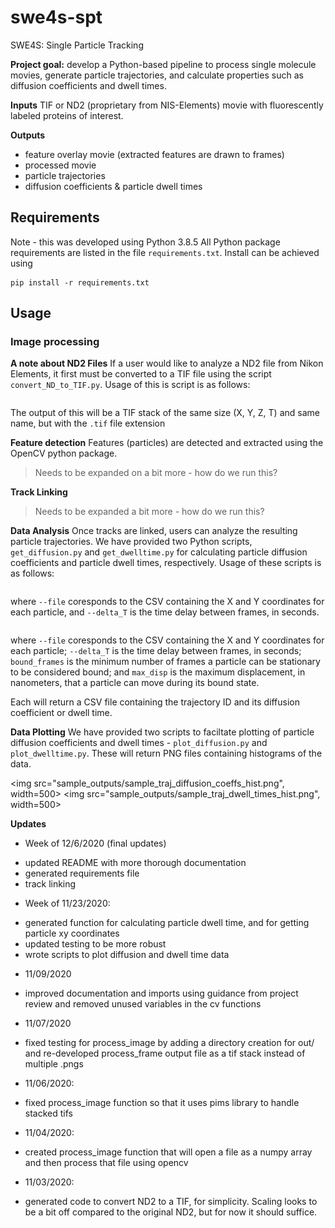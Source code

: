 # swe4s-spt
SWE4S: Single Particle Tracking

**Project goal:** develop a Python-based pipeline to process single molecule movies, generate particle trajectories, and calculate properties such as diffusion coefficients and dwell times.

**Inputs**
TIF or ND2 (proprietary from NIS-Elements) movie with fluorescently labeled proteins of interest.

**Outputs**
* feature overlay movie (extracted features are drawn to frames)
* processed movie
* particle trajectories
* diffusion coefficients & particle dwell times 

## Requirements
Note - this was developed using Python 3.8.5
All Python package requirements are listed in the file `requirements.txt`. Install can be achieved using
```
pip install -r requirements.txt
```


## Usage
### Image processing
**A note about ND2 Files**
If a user would like to analyze a ND2 file from Nikon Elements, it first must be converted to a TIF file using the script `convert_ND_to_TIF.py`. Usage of this is script is as follows:
``` python convert_ND2_to_TIF.py --file sample_SPT.nd2
```
The output of this will be a TIF stack of the same size (X, Y, Z, T) and same name, but with the `.tif` file extension

**Feature detection**
Features (particles) are detected and extracted using the OpenCV python package. 
> Needs to be expanded on a bit more - how do we run this?

**Track Linking**
> Needs to be expanded a bit more - how do we run this?

**Data Analysis**
Once tracks are linked, users can analyze the resulting particle trajectories. We have provided two Python scripts, `get_diffusion.py` and `get_dwelltime.py` for calculating particle diffusion coefficients and particle dwell times, respectively. Usage of these scripts is as follows:
``` python get_diffusion.py --file sample_SPT_tracks.csv --delta_T 0.1 
```
where `--file` coresponds to the CSV containing the X and Y coordinates for each particle, and `--delta_T` is the time delay between frames, in seconds.

``` python get_dwelltime.py --file sample_SPT_tracks.csv --delta_T 0.1 --bound_frames 10 --max_disp 200
```
where `--file` coresponds to the CSV containing the X and Y coordinates for each particle;  `--delta_T` is the time delay between frames, in seconds; `bound_frames` is the minimum number of frames a particle can be stationary to be considered bound; and `max_disp` is the maximum displacement, in nanometers, that a particle can move during its bound state.

Each will return a CSV file containing the trajectory ID and its diffusion coefficient or dwell time. 

**Data Plotting**
We have provided two scripts to faciltate plotting of particle diffusion coefficients and dwell times - `plot_diffusion.py` and `plot_dwelltime.py`.  These will return PNG files containing histograms of the data. 

<img src="sample_outputs/sample_traj_diffusion_coeffs_hist.png", width=500>
<img src="sample_outputs/sample_traj_dwell_times_hist.png", width=500>



**Updates**

* Week of 12/6/2020 (final updates)
- updated README with more thorough documentation
- generated requirements file
- track linking 

* Week of 11/23/2020:
 - generated function for calculating particle dwell time, and for getting particle xy coordinates
 - updated testing to be more robust
 - wrote scripts to plot diffusion and dwell time data
 
* 11/09/2020
- improved documentation and imports using guidance from project review and removed unused variables in the cv functions
* 11/07/2020
- fixed testing for process_image by adding a directory creation for out/ and re-developed process_frame output file as a tif stack instead of multiple .pngs
* 11/06/2020:
- fixed process_image function so that it uses pims library to handle stacked tifs
* 11/04/2020:
 - created process_image function that will open a file as a numpy array and then process that file using opencv
* 11/03/2020:
 - generated code to convert ND2 to a TIF, for simplicity. Scaling looks to be a bit off compared to the original ND2, but for now it should suffice.
  
 
